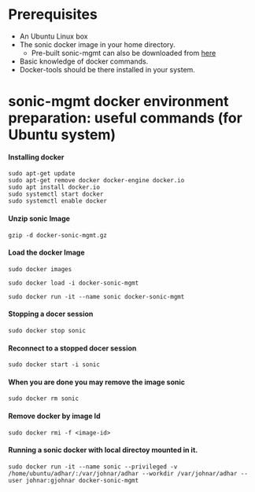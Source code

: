 # Prerequisites 
* An Ubuntu Linux box
* The sonic docker image in your home directory. 
  * Pre-built sonic-mgmt can also be downloaded from [here](https://sonic-jenkins.westus2.cloudapp.azure.com/job/bldenv/job/docker-sonic-mgmt/lastSuccessfulBuild/artifact/sonic-buildimage/target/docker-sonic-mgmt.gz)
* Basic knowledge of docker commands.
* Docker-tools should be there installed in your system.
# sonic-mgmt docker environment preparation: useful commands (for Ubuntu system)
#### Installing docker
``sudo apt-get update``<br>
``sudo apt-get remove docker docker-engine docker.io``<br>
``sudo apt install docker.io``<br>
``sudo systemctl start docker``<br>
``sudo systemctl enable docker``<br>
#### Unzip sonic Image
``gzip -d docker-sonic-mgmt.gz``
#### Load the docker Image
``sudo docker images``

``sudo docker load -i docker-sonic-mgmt``

``sudo docker run -it --name sonic docker-sonic-mgmt``

#### Stopping a docer session
``sudo docker stop sonic``
#### Reconnect to a stopped docer session
``sudo docker start -i sonic``
#### When you are done you may remove the image sonic
``sudo docker rm sonic``
#### Remove docker by image Id
``sudo docker rmi -f <image-id>``
#### Running a sonic docker with local directoy mounted in it.
``sudo docker run -it --name sonic --privileged -v /home/ubuntu/adhar/:/var/johnar/adhar --workdir /var/johnar/adhar --user johnar:gjohnar docker-sonic-mgmt``

